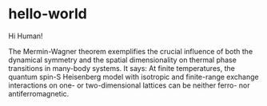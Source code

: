 # hello-world

Hi Human!

The Mermin-Wagner theorem exemplifies the crucial influence of both the dynamical symmetry and the spatial dimensionality on thermal phase transitions in many-body systems. It says: At finite temperatures, the quantum spin-S Heisenberg model with isotropic and finite-range exchange interactions on one- or two-dimensional lattices can be neither ferro- nor antiferromagnetic.

